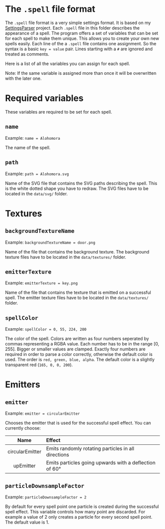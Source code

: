 The `.spell` file format
======================

The `.spell` file format is a very simple settings format.
It is based on my [SettingsParser](https://github.com/Foaly/SettingsParser) project.
Each `.spell` file in this folder describes the appearance of a spell.
The program offers a set of variables that can be set for each spell to make them unique.
This allows you to create your own new spells easily.
Each line of the a `.spell` file contains one assignment.
So the syntax is a basic `key = value` pair.
Lines starting with a `#` are ignored and treated as comments.


Here is a list of all the variables you can assign for each spell.

Note: If the same variable is assigned more than once it will be overwritten with the later one.



Required variables
==================

These variables are required to be set for each spell.

`name`
------

Example: `name = Alohomora`

The name of the spell.


`path`
------

Example: `path = Alohomora.svg`

Name of the SVG file that contains the SVG paths describing the spell.
This is the white dotted shape you have to redraw.
The SVG files have to be located in the `data/svg/` folder.



Textures
========

`backgroundTextureName`
-----------------------

Example: `backgroundTextureName = door.png`

Name of the file that contains the background texture.
The background texture files have to be located in the `data/textures/` folder.


`emitterTexture`
----------------

Example: `emitterTexture = key.png`

Name of the file that contains the texture that is emitted on a successful spell.
The emitter texture files have to be located in the `data/textures/` folder.


`spellColor`
------------

Example: `spellColor = 0, 55, 224, 200`

The color of the spell.
Colors are written as four numbers seperated by commas representing a RGBA value.
Each number has to be in the range [0, 255].
Bigger or smaller values are clamped.
Exactly four numbers are required in order to parse a color correctly, otherwise the default color is used.
The order is `red, green, blue, alpha`.
The default color is a slightly transparent red (`165, 0, 0, 200`).



Emitters
========

`emitter`
---------

Example: `emitter = circularEmitter`

Chooses the emitter that is used for the successful spell effect.
You can currently choose:

|      Name       | Effect                                                 |
|:---------------:|:-------------------------------------------------------|
| circularEmitter | Emits randomly rotating particles in all directions    |
|    upEmitter    | Emits particles going upwards with a deflection of 60° |


`particleDownsampleFactor`
--------------------------

Example: `particleDownsampleFactor = 2`

By default for every spell point one particle is created during the successful spell effect.
This variable controls how many point are discarded.
For example a value of 2 only creates a particle for every second spell point.
The default value is 1.
